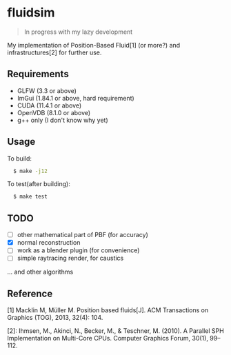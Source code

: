 # fluidsim

> In progress with my lazy development

My implementation of Position-Based Fluid[1] (or more?)  and infrastructures[2] for further use.

## Requirements

- GLFW (3.3 or above)
- ImGui (1.84.1 or above, hard requirement)
- CUDA (11.4.1 or above)
- OpenVDB (8.1.0 or above)
- g++ only (I don't know why yet)

## Usage

To build:

```bash
  $ make -j12
```

To test(after building):

```bash
  $ make test
```

## TODO

- [ ] other mathematical part of PBF (for accuracy)
- [x] normal reconstruction
- [ ] work as a blender plugin (for convenience)
- [ ] simple raytracing render, for caustics

... and other algorithms

## Reference

[1] Macklin M, Müller M. Position based fluids[J]. ACM Transactions on Graphics (TOG), 2013, 32(4): 104.

[2]: Ihmsen, M., Akinci, N., Becker, M., & Teschner, M. (2010). A Parallel SPH Implementation on Multi-Core CPUs.
Computer Graphics Forum, 30(1), 99–112.
